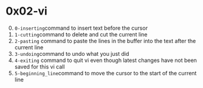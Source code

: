 # 0x02-vi

0. <code>0-inserting</code>command to insert text before the cursor
1. <code>1-cutting</code>command to delete and cut the current line
2. <code>2-pasting</code> command to paste the lines in the buffer into the text after the current line
3. <code>3-undoing</code>command to undo what you just did
4. <code>4-exiting</code> command to quit vi even though latest changes have not been saved for this vi call
5. <code>5-beginning_line</code>command to move the cursor to the start of the current line